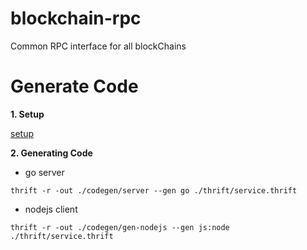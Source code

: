 # blockchain-rpc
Common RPC interface for all blockChains

# Generate Code

**1. Setup**

[setup](http://thrift-tutorial.readthedocs.io/en/latest/installation.html)

**2. Generating Code**

- go server

```
thrift -r -out ./codegen/server --gen go ./thrift/service.thrift
```


- nodejs client

```
thrift -r -out ./codegen/gen-nodejs --gen js:node ./thrift/service.thrift
```
